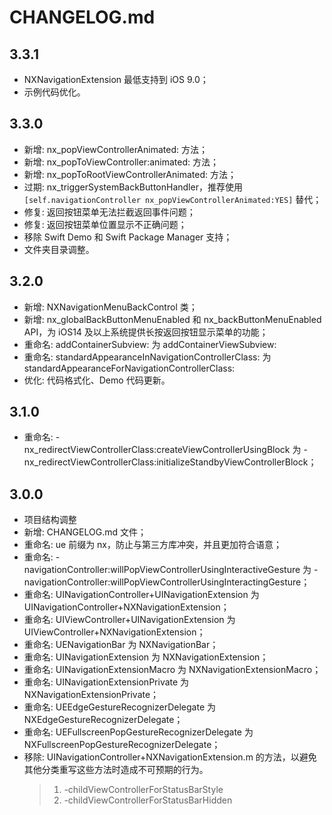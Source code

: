 # CHANGELOG.md

## 3.3.1
- NXNavigationExtension 最低支持到 iOS 9.0；
- 示例代码优化。

## 3.3.0
- 新增: nx_popViewControllerAnimated: 方法；
- 新增: nx_popToViewController:animated: 方法；
- 新增: nx_popToRootViewControllerAnimated: 方法；
- 过期: nx_triggerSystemBackButtonHandler，推荐使用 `[self.navigationController nx_popViewControllerAnimated:YES]` 替代；
- 修复: 返回按钮菜单无法拦截返回事件问题；
- 修复: 返回按钮菜单位置显示不正确问题；
- 移除 Swift Demo 和 Swift Package Manager 支持；
- 文件夹目录调整。

## 3.2.0

- 新增: NXNavigationMenuBackControl 类；
- 新增: nx_globalBackButtonMenuEnabled 和 nx_backButtonMenuEnabled API，为 iOS14 及以上系统提供长按返回按钮显示菜单的功能；
- 重命名: addContainerSubview: 为 addContainerViewSubview:
- 重命名: standardAppearanceInNavigationControllerClass: 为 standardAppearanceForNavigationControllerClass:
- 优化: 代码格式化、Demo 代码更新。

## 3.1.0

- 重命名: -nx_redirectViewControllerClass:createViewControllerUsingBlock 为 -nx_redirectViewControllerClass:initializeStandbyViewControllerBlock；

## 3.0.0

- 项目结构调整
- 新增: CHANGELOG.md 文件；
- 重命名: ue 前缀为 nx，防止与第三方库冲突，并且更加符合语意；
- 重命名: -navigationController:willPopViewControllerUsingInteractiveGesture 为 -navigationController:willPopViewControllerUsingInteractingGesture；
- 重命名: UINavigationController+UINavigationExtension 为 UINavigationController+NXNavigationExtension；
- 重命名: UIViewController+UINavigationExtension 为 UIViewController+NXNavigationExtension；
- 重命名: UENavigationBar 为 NXNavigationBar；
- 重命名: UINavigationExtension 为 NXNavigationExtension；
- 重命名: UINavigationExtensionMacro 为 NXNavigationExtensionMacro；
- 重命名: UINavigationExtensionPrivate 为 NXNavigationExtensionPrivate；
- 重命名: UEEdgeGestureRecognizerDelegate 为 NXEdgeGestureRecognizerDelegate；
- 重命名: UEFullscreenPopGestureRecognizerDelegate 为 NXFullscreenPopGestureRecognizerDelegate；
- 移除: UINavigationController+NXNavigationExtension.m 的方法，以避免其他分类重写这些方法时造成不可预期的行为。
    > 1. -childViewControllerForStatusBarStyle
    > 2. -childViewControllerForStatusBarHidden
